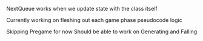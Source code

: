 NextQueue works when we update state with the class itself


Currently working on fleshing out each game phase pseudocode logic

Skipping Pregame for now
Should be able to work on Generating and Falling
